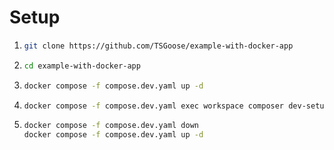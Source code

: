 # Setup

1.  ```bash
    git clone https://github.com/TSGoose/example-with-docker-app
    ```
2.  ```bash
    cd example-with-docker-app
    ```
3.  ```bash
    docker compose -f compose.dev.yaml up -d
    ```
4.  ```bash
    docker compose -f compose.dev.yaml exec workspace composer dev-setup
    ```
5.  ```bash
    docker compose -f compose.dev.yaml down
    docker compose -f compose.dev.yaml up -d
    ```
